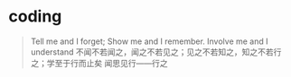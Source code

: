 # coding
> Tell me and I forget; Show me and I remember. Involve me and I understand
> 不闻不若闻之，闻之不若见之；见之不若知之，知之不若行之；学至于行而止矣
> 闻思见行——行之

